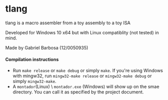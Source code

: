 # tlang
tlang is a macro assembler from a toy assembly to a toy ISA

Developed for Windows 10 x64 but with Linux compatiblity (not tested) in mind.

Made by Gabriel Barbosa (12/0050935)

#### Compilation instructions

- Run `make release` or `make debug` or simply `make`. If you're using Windows with mingw32, run `mingw32-make release` or `mingw32-make debug` or simply `mingw32-make`.
- A `montador`(Linux) \ `montador.exe` (Windows) will show up on the smae directory. You can call it as specified by the project document.
